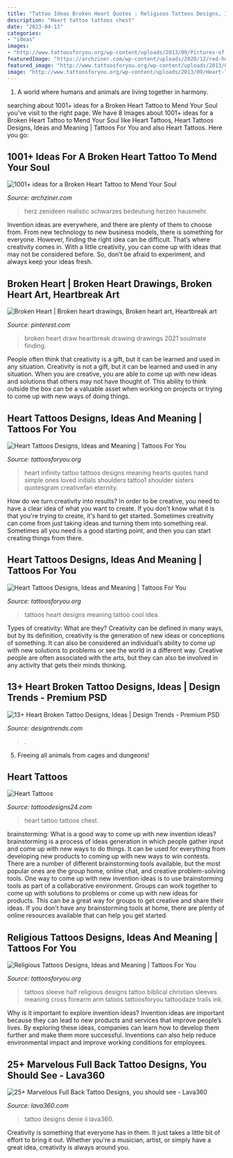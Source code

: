 ```yaml
---
title: "Tattoo Ideas Broken Heart Quotes : Religious Tattoos Designs, Ideas And Meaning"
description: "Heart tattoo tattoos chest"
date: "2023-04-13"
categories:
- "ideas"
images:
- "http://www.tattoosforyou.org/wp-content/uploads/2013/09/Pictures-of-Religious-Tattoos.jpg"
featuredImage: "https://archziner.com/wp-content/uploads/2020/12/red-heart-hanging-from-a-tree-heart-tattoos-for-men-tattoo-on-the-side-of-the-stomach-1.jpg"
featured_image: "http://www.tattoosforyou.org/wp-content/uploads/2013/09/Heart-Infinity-Tattoo1.jpg"
image: "http://www.tattoosforyou.org/wp-content/uploads/2013/09/Heart-Tattoos-For-Women-767x1024.jpg"
---
```



1. A world where humans and animals are living together in harmony. 

	

		
searching about 1001+ ideas for a Broken Heart Tattoo to Mend Your Soul you've visit to the right page. We have 8 Images about 1001+ ideas for a Broken Heart Tattoo to Mend Your Soul like Heart Tattoos, Heart Tattoos Designs, Ideas and Meaning | Tattoos For You and also Heart Tattoos. Here you go:
		
    
## 1001+ Ideas For A Broken Heart Tattoo To Mend Your Soul

<img loading=lazy src="https://archziner.com/wp-content/uploads/2020/12/red-heart-hanging-from-a-tree-heart-tattoos-for-men-tattoo-on-the-side-of-the-stomach-1.jpg" onerror="this.onerror=null;this.src='https://tse3.mm.bing.net/th?id=OIP.cPDmNT9x1b36GOP8PH7RLQHaMr&amp;pid=15.1';" alt="1001+ ideas for a Broken Heart Tattoo to Mend Your Soul">

_Source: archziner.com_

>herz zenideen realistic schwarzes bedeutung herzen hausmehr. 

	

Invention ideas are everywhere, and there are plenty of them to choose from. From new technology to new business models, there is something for everyone. However, finding the right idea can be difficult. That’s where creativity comes in. With a little creativity, you can come up with ideas that may not be considered before. So, don’t be afraid to experiment, and always keep your ideas fresh.

    
## Broken Heart | Broken Heart Drawings, Broken Heart Art, Heartbreak Art

<img loading=lazy src="https://i.pinimg.com/736x/10/83/02/108302b03b23205faccd64bbd9de7977--draw.jpg" onerror="this.onerror=null;this.src='https://tse4.mm.bing.net/th?id=OIP.rEA4rCjj19ohK-xxKUKxxgHaKL&amp;pid=15.1';" alt="Broken Heart | Broken heart drawings, Broken heart art, Heartbreak art">

_Source: pinterest.com_

>broken heart draw heartbreak drawing drawings 2021 soulmate finding. 

	

People often think that creativity is a gift, but it can be learned and used in any situation.
Creativity is not a gift, but it can be learned and used in any situation. When you are creative, you are able to come up with new ideas and solutions that others may not have thought of. This ability to think outside the box can be a valuable asset when working on projects or trying to come up with new ways of doing things.

    
## Heart Tattoos Designs, Ideas And Meaning | Tattoos For You

<img loading=lazy src="http://www.tattoosforyou.org/wp-content/uploads/2013/09/Heart-Infinity-Tattoo1.jpg" onerror="this.onerror=null;this.src='https://tse2.mm.bing.net/th?id=OIP.hggT8WBH0ZfXZmAsNxT95QHaNK&amp;pid=15.1';" alt="Heart Tattoos Designs, Ideas and Meaning | Tattoos For You">

_Source: tattoosforyou.org_

>heart infinity tattoo tattoos designs meaning hearts quotes hand simple ones loved initials shoulders tattoo1 shoulder sisters quotesgram creativefan eternity. 

	

How do we turn creativity into results?
In order to be creative, you need to have a clear idea of what you want to create. If you don't know what it is that you're trying to create, it's hard to get started. Sometimes creativity can come from just taking ideas and turning them into something real. Sometimes all you need is a good starting point, and then you can start creating things from there.

    
## Heart Tattoos Designs, Ideas And Meaning | Tattoos For You

<img loading=lazy src="http://www.tattoosforyou.org/wp-content/uploads/2013/09/Heart-Tattoos-For-Women-767x1024.jpg" onerror="this.onerror=null;this.src='https://tse3.mm.bing.net/th?id=OIP.uRJ6YawP7MkJvUxzFvBRCgHaJ4&amp;pid=15.1';" alt="Heart Tattoos Designs, Ideas and Meaning | Tattoos For You">

_Source: tattoosforyou.org_

>tattoos heart designs meaning tattoo cool idea. 

	

Types of creativity: What are they?
Creativity can be defined in many ways, but by its definition, creativity is the generation of new ideas or conceptions of something. It can also be considered an individual’s ability to come up with new solutions to problems or see the world in a different way. Creative people are often associated with the arts, but they can also be involved in any activity that gets their minds thinking.

    
## 13+ Heart Broken Tattoo Designs, Ideas | Design Trends - Premium PSD

<img loading=lazy src="https://images.designtrends.com/wp-content/uploads/2016/02/24092301/Broken-Heart-Tied-Up.jpg" onerror="this.onerror=null;this.src='https://tse4.mm.bing.net/th?id=OIP.rAVFfoEq2wXdkMDPZGPwJAHaHY&amp;pid=15.1';" alt="13+ Heart Broken Tattoo Designs, Ideas | Design Trends - Premium PSD">

_Source: designtrends.com_

>. 

	

5. Freeing all animals from cages and dungeons!

    
## Heart Tattoos

<img loading=lazy src="http://www.tattoodesigns24.com/wp-content/uploads/2016/01/Heart-Tattoo-TD1073-TD24073.jpg" onerror="this.onerror=null;this.src='https://tse2.mm.bing.net/th?id=OIP.j9-L0weia16jX10qBHbvLAHaKd&amp;pid=15.1';" alt="Heart Tattoos">

_Source: tattoodesigns24.com_

>heart tattoo tattoos chest. 

	

brainstorming: What is a good way to come up with new invention ideas?
brainstorming is a process of ideas generation in which people gather input and come up with new ways to do things. It can be used for everything from developing new products to coming up with new ways to win contests. There are a number of different brainstorming tools available, but the most popular ones are the group home, online chat, and creative problem-solving tools. 
One way to come up with new invention ideas is to use brainstorming tools as part of a collaborative environment. Groups can work together to come up with solutions to problems or come up with new ideas for products. This can be a great way for groups to get creative and share their ideas. If you don't have any brainstorming tools at home, there are plenty of online resources available that can help you get started.

    
## Religious Tattoos Designs, Ideas And Meaning | Tattoos For You

<img loading=lazy src="http://www.tattoosforyou.org/wp-content/uploads/2013/09/Pictures-of-Religious-Tattoos.jpg" onerror="this.onerror=null;this.src='https://tse1.mm.bing.net/th?id=OIP.7zVzKlnOgw2M28hXrsA2OQHaJ3&amp;pid=15.1';" alt="Religious Tattoos Designs, Ideas and Meaning | Tattoos For You">

_Source: tattoosforyou.org_

>tattoos sleeve half religious designs tattoo biblical christian sleeves meaning cross forearm arm tatoos tattoosforyou tattoodaze trails ink. 

	

Why is it important to explore invention ideas?
Invention ideas are important because they can lead to new products and services that improve people’s lives. By exploring these ideas, companies can learn how to develop them further and make them more successful. Inventions can also help reduce environmental impact and improve working conditions for employees.

    
## 25+ Marvelous Full Back Tattoo Designs, You Should See - Lava360

<img loading=lazy src="http://lava360.com/wp-content/uploads/2013/04/Denie_II_by_cosfrog.jpg" onerror="this.onerror=null;this.src='https://tse1.mm.bing.net/th?id=OIP.e25GUpEhzB_m0pH3yrLnvwHaKf&amp;pid=15.1';" alt="25+ Marvelous Full Back Tattoo Designs, you should see - Lava360">

_Source: lava360.com_

>tattoo designs denie ii lava360. 

	

Creativity is something that everyone has in them. It just takes a little bit of effort to bring it out. Whether you're a musician, artist, or simply have a great idea, creativity is always around you.

